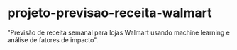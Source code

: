 # projeto-previsao-receita-walmart
"Previsão de receita semanal para lojas Walmart usando machine learning e análise de fatores de impacto".
